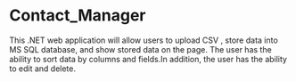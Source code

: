 # Contact_Manager
 This .NET web application will allow users to upload CSV , store data into MS SQL database, and show stored data on the page.
 The user has the ability to sort data by columns and fields.In addition, the user has the ability to edit and delete.
